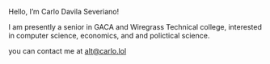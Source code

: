 Hello, I’m Carlo Davila Severiano!

I am presently a senior in GACA and Wiregrass Technical college, interested in computer science, economics, and and polictical science.

you can contact me at alt@carlo.lol
